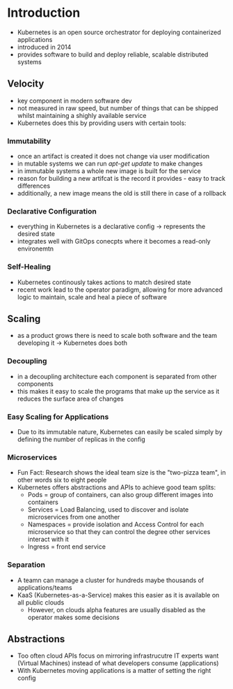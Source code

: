 # Introduction

- Kubernetes is an open source orchestrator for deploying containerized applications
- introduced in 2014
- provides software to build and deploy reliable, scalable distributed systems

## Velocity

- key component in modern software dev
- not measured in raw speed, but number of things that can be shipped whilst maintaining a shighly available service
- Kubernetes does this by providing users with certain tools:

### Immutability

- once an artifact is created it does not change via user modification
- in mutable systems we can run *apt-get update* to make changes
- in immutable systems a whole new image is built for the service
- reason for building a new artifcat is the record it provides - easy to track differences
- additionally, a new image means the old is still there in case of a rollback

### Declarative Configuration

- everything in Kubernetes is a declarative config -> represents the desired state
- integrates well with GitOps conecpts where it becomes a read-only environemtn

### Self-Healing

- Kubernetes continously takes actions to match desired state
- recent work lead to the operator paradigm, allowing for more advanced logic to maintain, scale and heal a piece of software

## Scaling

- as a product grows there is need to scale both software and the team developing it -> Kubernetes does both

### Decoupling

- in a decoupling architecture each component is separated from other components
- this makes it easy to scale the programs that make up the service as it reduces the surface area of changes

### Easy Scaling for Applications

- Due to its immutable nature, Kubernetes can easily be scaled simply by defining the number of replicas in the config 

### Microservices

- Fun Fact: Research shows the ideal team size is the "two-pizza team", in other words six to eight people
- Kubernetes offers abstractions and APIs to achieve good team splits:
    - Pods = group of containers, can also group different images into containers
    - Services = Load Balancing, used to discover and isolate microservices from one another
    - Namespaces = provide isolation and Access Control for each microservice so that they can control the degree other services interact with it
    - Ingress = front end service 

### Separation

- A teamn can manage a cluster for hundreds maybe thousands of applications/teams
- KaaS (Kubernetes-as-a-Service) makes this easier as it is available on all public clouds
    - However, on clouds alpha features are usually disabled as the operator makes some decisions

## Abstractions

- Too often cloud APIs focus on mirroring infrastrucutre IT experts want (Virtual Machines) instead of what developers consume (applications)
- With Kubernetes moving applications is a matter of setting the right config

